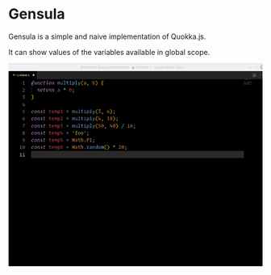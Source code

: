 # Gensula

Gensula is a simple and naive implementation of Quokka.js.

It can show values of the variables available in global scope.

![example](./Gensula.gif)

